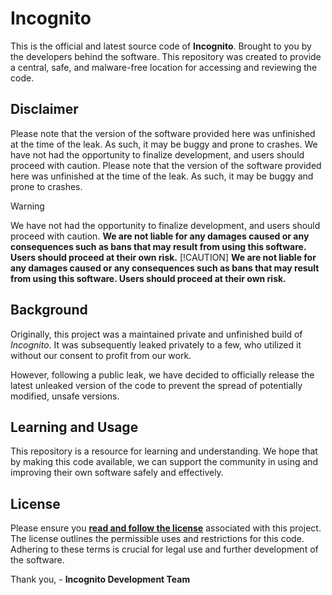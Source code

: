 # Incognito

This is the official and latest source code of **Incognito**. Brought to you by the developers behind the software. This repository was created to provide a central, safe, and malware-free location for accessing and reviewing the code.

## Disclaimer
Please note that the version of the software provided here was unfinished at the time of the leak. As such, it may be buggy and prone to crashes. We have not had the opportunity to finalize development, and users should proceed with caution.
Please note that the version of the software provided here was unfinished at the time of the leak. As such, it may be buggy and prone to crashes.
> [!WARNING]  
> We have not had the opportunity to finalize development, and users should proceed with caution.
**We are not liable for any damages caused or any consequences such as bans that may result from using this software. Users should proceed at their own risk.**
> [!CAUTION]
> **We are not liable for any damages caused or any consequences such as bans that may result from using this software. Users should proceed at their own risk.**

## Background
Originally, this project was a maintained private and unfinished build of *Incognito*. It was subsequently leaked privately to a few, who utilized it without our consent to profit from our work.

However, following a public leak, we have decided to officially release the latest unleaked version of the code to prevent the spread of potentially modified, unsafe versions.

## Learning and Usage
This repository is a resource for learning and understanding. We hope that by making this code available, we can support the community in using and improving their own software safely and effectively.

## License
Please ensure you **[read and follow the license](/LICENSE)** associated with this project. The license outlines the permissible uses and restrictions for this code. Adhering to these terms is crucial for legal use and further development of the software.

Thank you, - **Incognito Development Team**
